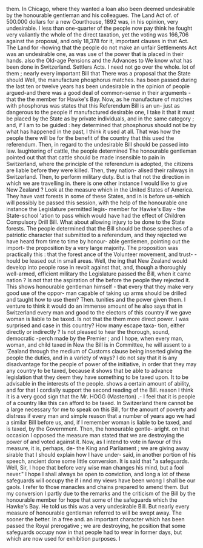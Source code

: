 them. In Chicago, where they wanted a loan also been deemed undesirable by the honourable gentleman and his colleagues. The Land Act of. of 500.000 dollars for a new Courthouse, 1892 was, in his opinion, very undesirable. I less than one-quarter of the people now pay think he fought very valiantly the whole of the direct taxation, yet the voting was 166,706 against the proposal, and only 18,378 for it, important clauses in that Act. The Land for -howing that the people do not make an unfair Settlements Act was an undesirable one, as was use of the power that is placed in their hands. also the Old-age Pensions and the Advances to We know what has been done in Switzerland. Settlers Acts. I need not go over the whole. lot of them ; nearly every important Bill that There was a proposal that the State should Well, the manufacture phosphorus matches. has been passed during the last ten or twelve years has been undesirable in the opinion of people argued-and there was a good deal of common-sense in their arguments - that the the member for Hawke's Bay. Now, as he manufacture of matches with phosphorus was states that this Referendum Bill is an un- just as dangerous to the people if manufactured desirable one, I take it that it must be placed by the State as by private individuals, and in the same category ; and, if I am to be guided : hey determined that phosphorus should not be by what has happened in the past, I think it used at all. That was how the people there will be for the benefit of the country that this used the referendum. Then, in regard to the undesirable Bill should be passed into law. laughtering of cattle, the people determined The honourable gentleman pointed out that that cattle should be made insensible to pain in Switzerland, where the principle of the referendum is adopted, the citizens are liable before they were killed. Then, they nation- alised their railways in Switzerland. Then, to perform military duty. But is that not the direction in which we are travelling in. there is one other instance I would like to give New Zealand ? Look at the measure which in the United States of America. They have vast forests in some of these States, and in is before us-which will possibly be passed this session, with the help of the honourable one instance the Legislature permitted legis- member for Hawke's Bay - the State-school 'ation to pass which would have had the effect of Children Compulsory Drill Bill. What about allowing injury to be done to the State forests. The people determined that the Bill should be those speeches of a patriotic character that submitted to a referendum, and they rejected we have heard from time to time by honour- able gentlemen, pointing out the import- the proposition by a very large majority. The proposition was practically this : that the forest ance of the Volunteer movement, and trust- -hould be leased out in small areas. Well, the ing that New Zealand would develop into people rose in revolt against that, and, though a thoroughly well-armed, efficient military the Legislature passed the Bill, when it came nation ? Is not that the aspiration of the before the people they rejected it. This shows honourable gentleman himself - that every that they make very good use of the oppor- man capable of taking up arms should be drilled and taught how to use them? Then. tunities and the power given them. I venture to think it would do an immense amount of he also says that in Switzerland every man and good to the electors of this country if we gave woman is liable to be taxed. Is not that the them more direct power. I was surprised and case in this country? How many escape taxa- tion, either directly or indirectly ? Is not pleased to hear the thorough, sound, democratic -perch made by the Premier ; and I hope, when every man, woman, and child taxed in New the Bill is in Committee, he will assent to a 'Zealand through the medium of Customs clause being inserted giving the people the duties, and in a variety of ways? I do not say that it is any disadvantage for the people of power of the initiative, in order that they may any country to be taxed, because it shows that be able to advance legislation that they deem they have something to be taxed upon. It to be advisable in the interests of the people. shows a certain amount of ability, and for that I cordially support the second reading of the Bill. reason I think it is a very good sign that the Mr. HOGG (Masterton) .- I feel that it is people of a country like this can afford to be taxed. In Switzerland there cannot be a large necessary for me to speak on this Bill, for the amount of poverty and distress if every man and simple reason that a number of years ago we had a similar Bill before us, and, if I remember woman is liable to be taxed, and is taxed, by the Government. Then, the honourable gentle- aright. on that occasion I opposed the measure man stated that we are destroying the power of and voted against it. Now, as I intend to vote in favour of this measure, it is, perhaps, de- the King and Parliament ; we are giving away sirable that I should explain how I have under- said, in another portion of his speech, ancient done some little conversion. It is said that "a safeguards. Well, Sir, I hope that before very wise man changes his mind, but a fool never." I hope I shall always be open to conviction, and long a lot of these safeguards will occupy the if i nnd my views have been wrong I shall be our gaols. I refer to those manacles and chains prepared to amend them. But my conversion I partly due to the remarks and the criticism of the Bill by the honourable member for hope that some of the safeguards which the Hawke's Bay. He told us this was a very undesirable Bill. But nearly every measure of honourable gentleman referred to will be swept away. The sooner the better. In a free and. an important character which has been passed the Royal prerogative ; we are destroying, he position that some safeguards occupy now in that people had to wear in former days, but which are now used for exhibition purposes. I 